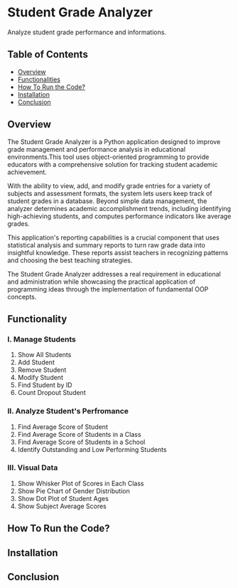 # Student Grade Analyzer
Analyze student grade performance and informations.

## Table of Contents
- [Overview](##overview)
- [Functionalities](##functionalities)
- [How To Run the Code?](##how_to_run_code)
- [Installation](##installation)
- [Conclusion](##conclusion)

## Overview
The Student Grade Analyzer is a Python application designed to improve grade management and performance analysis in educational environments.This tool uses object-oriented programming to provide educators with a comprehensive solution for tracking student academic achievement. 

With the ability to view, add, and modify grade entries for a variety of subjects and assessment formats, the system lets users keep track of student grades in a database. Beyond simple data management, the analyzer determines academic accomplishment trends, including identifying high-achieving students, and computes performance indicators like average grades.

This application's reporting capabilities is a crucial component that uses statistical analysis and summary reports to turn raw grade data into insightful knowledge. These reports assist teachers in recognizing patterns and choosing the best teaching strategies. 

The Student Grade Analyzer addresses a real requirement in educational and administration while showcasing the practical application of programming ideas through the implementation of fundamental OOP concepts.

## Functionality
### I. Manage Students
  1. Show All Students
  2. Add Student
  3. Remove Student
  4. Modify Student
  5. Find Student by ID
  6. Count Dropout Student

### II. Analyze Student's Perfromance
  1. Find Average Score of Student
  2. Find Average Score of Students in a Class
  3. Find Average Score of Students in a School
  4. Identify Outstanding and Low Performing Students

### III. Visual Data
  1. Show Whisker Plot of Scores in Each Class
  2. Show Pie Chart of Gender Distribution
  3. Show Dot Plot of Student Ages
  4. Show Subject Average Scores

## How To Run the Code?

## Installation

## Conclusion

